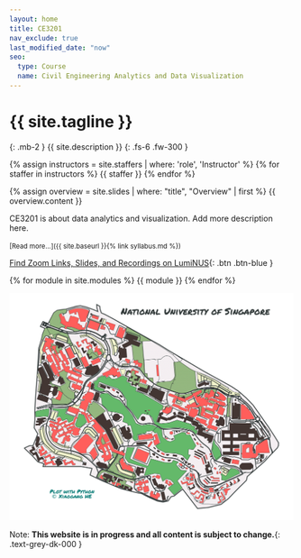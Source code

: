 ```yaml
---
layout: home
title: CE3201
nav_exclude: true
last_modified_date: "now" 
seo:
  type: Course
  name: Civil Engineering Analytics and Data Visualization
---
```


# {{ site.tagline }}
{: .mb-2 }
{{ site.description }}
{: .fs-6 .fw-300 }

{% assign instructors = site.staffers | where: 'role', 'Instructor' %}
{% for staffer in instructors %}
{{ staffer }}
{% endfor %}

{% assign overview = site.slides | where: "title", "Overview" | first %}
{{ overview.content }}

CE3201 is about data analytics and visualization. Add more description here.  

<small>[Read more...]({{ site.baseurl }}{% link syllabus.md %})</small>

[Find Zoom Links, Slides, and Recordings on LumiNUS](https://luminus.nus.edu.sg){: .btn .btn-blue }

{% for module in site.modules %}
{{ module }}
{% endfor %}

![Image of NUS Campus](./assets/images/NUS-campus.svg)

Note: **This website is in progress and all content is subject to change.**{: .text-grey-dk-000 }
